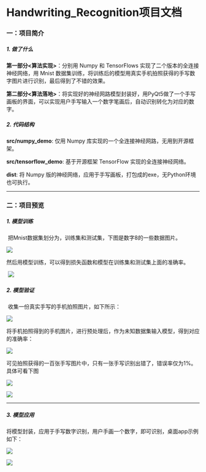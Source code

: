 # Handwriting_Recognition项目文档

### 一：项目简介

##### 1. 做了什么

**第一部分<算法实现>**：分别用 Numpy 和 TensorFlows 实现了二个版本的全连接神经网络，用 Mnist 数据集训练，将训练后的模型用真实手机拍照获得的手写数字图片进行识别，最后得到了不错的效果。

**第二部分<算法落地>**：将实现好的神经网路模型封装好，用PyQt5做了一个手写画板的界面，可以实现用户手写输入一个数字笔画后，自动识别转化为对应的数字。

##### 2. 代码结构

**src/numpy_demo**: 仅用 Numpy 库实现的一个全连接神经网路，无用到开源框架。

**src/tensorflow_demo**: 基于开源框架 TensorFlow 实现的全连接神经网络。

**dist**:  将 Numpy 版的神经网络，应用于手写画板，打包成的exe，无Python环境也可执行。

------

### 二：项目预览

##### 1. 模型训练

​	把Mnist数据集划分为，训练集和测试集，下图是数字8的一些数据图片。

![](figures\data_8.jpg)

​	然后用模型训练，可以得到损失函数和模型在训练集和测试集上面的准确率。

​	![](figures\train.png)

##### 2. 模型验证

​	收集一份真实手写的手机拍照图片，如下所示：

![](figures\real_handwriting.jpg)

​	将手机拍照得到的手机图片，进行预处理后，作为未知数据集输入模型，得到对应的准确率：

![](figures\evaluate.png)

​	可见拍照获得的一百张手写图片中，只有一张手写识别出错了，错误率仅为1%。具体可看下图

![](figures\real_evaluate.png)

![](figures\error.png)

------

##### 3. 模型应用

​	将模型封装，应用于手写数字识别，用户手画一个数字，即可识别，桌面app示例如下：

![](figures\app1.png)

![](figures\app2.png)

